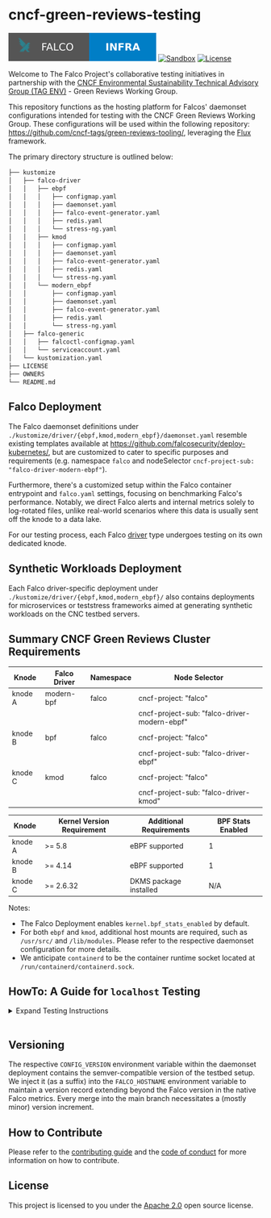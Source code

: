 # cncf-green-reviews-testing

[![Falco Infra Repository](https://github.com/falcosecurity/evolution/blob/main/repos/badges/falco-infra-blue.svg)](https://github.com/falcosecurity/evolution/blob/main/REPOSITORIES.md#infra-scope) [![Sandbox](https://img.shields.io/badge/status-sandbox-red?style=for-the-badge)](https://github.com/falcosecurity/evolution/blob/main/REPOSITORIES.md#sandbox) [![License](https://img.shields.io/github/license/falcosecurity/testing?style=for-the-badge)](./LICENSE)

Welcome to The Falco Project's collaborative testing initiatives in partnership with the [CNCF Environmental Sustainability Technical Advisory Group (TAG ENV)](https://github.com/cncf/tag-env-sustainability) - Green Reviews Working Group.

This repository functions as the hosting platform for Falcos' daemonset configurations intended for testing with the CNCF Green Reviews Working Group. These configurations will be used within the following repository: https://github.com/cncf-tags/green-reviews-tooling/, leveraging the [Flux](https://fluxcd.io/flux/) framework.


The primary directory structure is outlined below:

```
├── kustomize
│   ├── falco-driver
│   │   ├── ebpf
│   │   │   ├── configmap.yaml
│   │   │   ├── daemonset.yaml
│   │   │   ├── falco-event-generator.yaml
│   │   │   ├── redis.yaml
│   │   │   └── stress-ng.yaml
│   │   ├── kmod
│   │   │   ├── configmap.yaml
│   │   │   ├── daemonset.yaml
│   │   │   ├── falco-event-generator.yaml
│   │   │   ├── redis.yaml
│   │   │   └── stress-ng.yaml
│   │   └── modern_ebpf
│   │       ├── configmap.yaml
│   │       ├── daemonset.yaml
│   │       ├── falco-event-generator.yaml
│   │       ├── redis.yaml
│   │       └── stress-ng.yaml
│   ├── falco-generic
│   │   ├── falcoctl-configmap.yaml
│   │   └── serviceaccount.yaml
│   └── kustomization.yaml
├── LICENSE
├── OWNERS
└── README.md
```

## Falco Deployment

The Falco daemonset definitions under `./kustomize/driver/{ebpf,kmod,modern_ebpf}/daemonset.yaml` resemble existing templates available at https://github.com/falcosecurity/deploy-kubernetes/, but are customized to cater to specific purposes and requirements (e.g. namespace `falco` and nodeSelector `cncf-project-sub: "falco-driver-modern-ebpf"`).

Furthermore, there's a customized setup within the Falco container entrypoint and `falco.yaml` settings, focusing on benchmarking Falco's performance. Notably, we direct Falco alerts and internal metrics solely to log-rotated files, unlike real-world scenarios where this data is usually sent off the knode to a data lake.

For our testing process, each Falco [driver](https://github.com/falcosecurity/libs/tree/master/driver) type undergoes testing on its own dedicated knode.

## Synthetic Workloads Deployment

Each Falco driver-specific deployment under `./kustomize/driver/{ebpf,kmod,modern_ebpf}/` also contains deployments for microservices or teststress frameworks aimed at generating synthetic workloads on the CNC testbed servers.

## Summary CNCF Green Reviews Cluster Requirements

| Knode   | Falco Driver | Namespace | Node Selector                           |
|---------|--------------|-----------|----------------------------------------|
| knode A | modern-bpf   | falco     | cncf-project: "falco"                  |
|         |              |           | cncf-project-sub: "falco-driver-modern-ebpf" |
| knode B | bpf          | falco     | cncf-project: "falco"                  |
|         |              |           | cncf-project-sub: "falco-driver-ebpf"   |
| knode C | kmod         | falco     | cncf-project: "falco"                  |
|         |              |           | cncf-project-sub: "falco-driver-kmod"  |

| Knode   | Kernel Version Requirement | Additional Requirements  | BPF Stats Enabled |
|---------|---------------------------|--------------------------|-------------------|
| knode A | >= 5.8                    | eBPF supported           | 1                 |
| knode B | >= 4.14                   | eBPF supported           | 1                 |
| knode C | >= 2.6.32                 | DKMS package installed   | N/A               |


Notes:
- The Falco Deployment enables `kernel.bpf_stats_enabled` by default.
- For both `ebpf` and `kmod`, additional host mounts are required, such as `/usr/src/` and `/lib/modules`. Please refer to the respective daemonset configuration for more details.
- We anticipate `containerd` to be the container runtime socket located at `/run/containerd/containerd.sock`.


## HowTo: A Guide for `localhost` Testing

<details>
	<summary>Expand Testing Instructions</summary>

To test these configurations for the modern BPF driver on localhost using [minikube](https://minikube.sigs.k8s.io/docs/start/), make sure you have minikube and [kubectl](https://pwittrock.github.io/docs/tasks/tools/install-kubectl/) installed and running. In order to test `kmod` and `ebpf` drivers, additional host mounts are required. Minikube needs a specific setting to accommodate this, as shown below:

```
minikube start --mount --mount-string="/usr/src:/usr/src" --mount --mount-string="/dev:/dev" --driver=docker --nodes 4
```

__NOTE__: You won't be able to properly test Falco's container engine using `minikube`. Please be aware of this limitation.

__NOTE__: For `localhost` testing reduce the number of replicas for the synthetic workload deployments.

Proceed by executing the following setup commands:

```bash
kubectl create namespace falco;
kubectl get nodes;

# Test modern-bpf (easiest)
kubectl label nodes minikube-m02 cncf-project=falco cncf-project-sub=falco-driver-modern-ebpf --overwrite;

# Test bpf
kubectl label nodes minikube-m03 cncf-project=falco cncf-project-sub=falco-driver-ebpf --overwrite;

# Test kmod
# WARNING: Testing kernel modules on a local dev box is more risky, 
# remember to unload the module `sudo rmmod falco`
# Testing kmod within a smaller VM with minikube likely crashes, only test w/ minikube on a larger native box

# kubectl label nodes minikube-m04 cncf-project=falco cncf-project-sub=falco-driver-kmod --overwrite;

kubectl get nodes --show-labels;
```

Apply the configurations by executing the following command:

```bash
kubectl apply -k ./kustomize
# Tear-down
kubectl delete -k ./kustomize
```

Verify if the pods are up and running (Note that the output below is not regularly updated, and there might be more pods and containers running than displayed): 

```bash
kubectl get pods -n falco

NAME                                                        READY   STATUS    RESTARTS   AGE
falco-driver-ebpf-bjvgc                                     1/1     Running   0          5m26s
falco-driver-modern-ebpf-fpph9                              1/1     Running   0          5m26s
falco-event-generator-driver-ebpf-785c6cc7dc-58wjr          1/1     Running   0          5m27s
falco-event-generator-driver-modern-ebpf-64674f78bf-fjvn7   1/1     Running   0          5m27s
redis-driver-ebpf-cbdd47b74-4drg4                           3/3     Running   0          5m27s
redis-driver-ebpf-cbdd47b74-lb6wt                           3/3     Running   0          5m27s
redis-driver-ebpf-cbdd47b74-lt6q7                           3/3     Running   0          5m27s
redis-driver-ebpf-cbdd47b74-pcm8g                           3/3     Running   0          5m27s
redis-driver-ebpf-cbdd47b74-rv2ww                           3/3     Running   0          5m27s
redis-driver-modern-ebpf-7c4bdd9d58-2fqp9                   3/3     Running   0          5m27s
redis-driver-modern-ebpf-7c4bdd9d58-2ms8j                   3/3     Running   0          5m27s
redis-driver-modern-ebpf-7c4bdd9d58-k5vtw                   3/3     Running   0          5m27s
redis-driver-modern-ebpf-7c4bdd9d58-kztgj                   3/3     Running   0          5m27s
redis-driver-modern-ebpf-7c4bdd9d58-rf9m2                   3/3     Running   0          5m27s
stress-ng-driver-ebpf-78766f6fbd-cxljg                      2/2     Running   0          5m27s
stress-ng-driver-ebpf-78766f6fbd-rb9wn                      2/2     Running   0          5m27s
stress-ng-driver-modern-ebpf-7885fdc996-mkb78               2/2     Running   0          5m27s
stress-ng-driver-modern-ebpf-7885fdc996-rzl4h               2/2     Running   0          5m26s
...

```

To drop interactively into the Falco container, execute the `exec` command as follows:

```bash
kubectl -n falco exec -it falco-driver-modern-ebpf-5vwl6 -c falco -- bash
```

Execute dummy suspicious commands and examine Falco's alert outputs and native metrics logs:

```bash
cat /etc/shadow
# Falco alerts outputs
cat /tmp/falco/events.jsonl
# Falco native metrics logs; recommend adjusting `interval: 1m` for quicker testing
cat /tmp/stats/falco_stats.jsonl
```

The Falco container includes utilities installed for ad-hoc checks on the Falco process:

```bash
ps aux 
htop
```

Extra Tips

```bash
# Check if Falco's kmod was loaded
lsmod | grep falco
# Inspect possible issues with a pod
kubectl -n falco describe pod falco-driver-modern-ebpf-5vwl6
```

</details>

</br>

## Versioning

The respective `CONFIG_VERSION` environment variable within the daemonset deployment contains the semver-compatible version of the testbed setup. We inject it (as a suffix) into the `FALCO_HOSTNAME` environment variable to maintain a version record extending beyond the Falco version in the native Falco metrics. Every merge into the main branch necessitates a (mostly minor) version increment.

## How to Contribute

Please refer to the [contributing guide](https://github.com/falcosecurity/.github/blob/main/CONTRIBUTING.md) and the [code of conduct](https://github.com/falcosecurity/evolution/CODE_OF_CONDUCT.md) for more information on how to contribute.

## License

This project is licensed to you under the [Apache 2.0](./COPYING) open source license.
